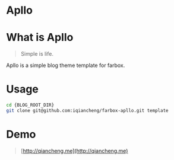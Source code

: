Apllo
===

# What is Apllo

>  Simple is life.

Apllo is a simple blog theme template for farbox.
# Usage
```bash
cd {BLOG_ROOT_DIR}
git clone git@github.com:iqiancheng/farbox-apllo.git template
```
# Demo

>  [http://qiancheng.me](http://qiancheng.me)

